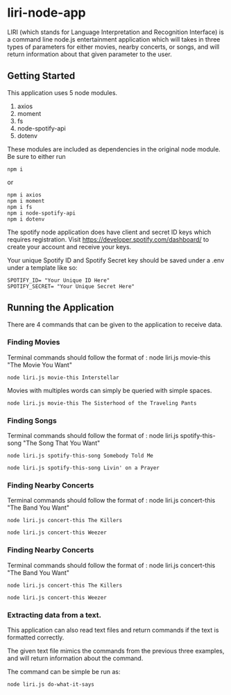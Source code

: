 # liri-node-app

LIRI (which stands for Language Interpretation and Recognition Interface) is a command line node.js  entertainment application which will takes in three types of parameters for either movies, nearby concerts, or songs, and will return information about that given parameter to the user.


## Getting Started

This application uses 5 node modules.

1. axios
2. moment
3. fs
4. node-spotify-api
5. dotenv

These modules are included as dependencies in the original node module. Be sure to either run

```
npm i
```

or
```
npm i axios
npm i moment
npm i fs
npm i node-spotify-api
npm i dotenv

```
The spotify node application does have client and secret ID keys which requires registration. Visit https://developer.spotify.com/dashboard/ to create your account and receive your keys.

Your unique Spotify ID and Spotify Secret key should be saved under a .env under a template like so:

```
SPOTIFY_ID= "Your Unique ID Here"
SPOTIFY_SECRET= "Your Unique Secret Here"
```

## Running the Application

There are 4 commands that can be given to the application to receive data.

### Finding Movies

Terminal commands should follow the format of : node liri.js movie-this "The Movie You Want"

```
node liri.js movie-this Interstellar

```

Movies with multiples words can simply be queried with simple spaces.

```
node liri.js movie-this The Sisterhood of the Traveling Pants

```

### Finding Songs

Terminal commands should follow the format of : node liri.js spotify-this-song "The Song That You Want"

```
node liri.js spotify-this-song Somebody Told Me

```

```
node liri.js spotify-this-song Livin' on a Prayer

```

### Finding Nearby Concerts

Terminal commands should follow the format of : node liri.js concert-this "The Band You Want"

```
node liri.js concert-this The Killers

```

```
node liri.js concert-this Weezer

```

### Finding Nearby Concerts

Terminal commands should follow the format of : node liri.js concert-this "The Band You Want"

```
node liri.js concert-this The Killers

```

```
node liri.js concert-this Weezer

```

### Extracting data from a text.

This application can also read text files and return commands if the text is formatted correctly.

The given text file mimics the commands from the previous three examples, and will return information about the command.

The command can be simple be run as:
```
node liri.js do-what-it-says

```




